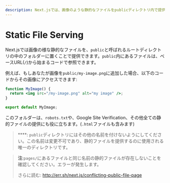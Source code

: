```yaml
---
description: Next.jsでは、画像のような静的なファイルをpublicディレクトリ内で提供することができます。どのように動作するのかをここで学びましょう。
---
```


# Static File Serving

Next.jsでは画像の様な静的なファイルを、`public`と呼ばれるルートディレクトリの中のフォルダーに置くことで提供できます。`public`内にあるファイルは、ベースURL(`/`)から始まるコードで参照できます。

例えば、もしあなたが画像を`public/my-image.png`に追加した場合、以下のコードからその画像にアクセスできます:

```jsx
function MyImage() {
  return <img src="/my-image.png" alt="my image" />;
}

export default MyImage;
```

このフォルダーは、`robots.txt`や、Google Site Verification、その他全ての静的ファイルの提供にも役に立ちます。(`.html`ファイルも含みます)

> ****: `public`ディレクトリにはその他の名前を付けないようにしてください。この名前は変更不可であり、静的ファイルを提供するのに使用される唯一のディレクトリです。

> **注**:`pages/`にあるファイルと同じ名前の静的ファイルが存在しないことを確認してください。エラーが発生します。
>
>さらに読む: <http://err.sh/next.js/conflicting-public-file-page>
